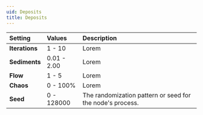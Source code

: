 ```yaml
---
uid: Deposits
title: Deposits
---
```


| Setting        | Values      | Description                                               |
| :------------- | :---------- | :-------------------------------------------------------- |
| **Iterations** | 1 - 10      | Lorem                                                     |
| **Sediments**  | 0.01 - 2.00 | Lorem                                                     |
| **Flow**       | 1 - 5       | Lorem                                                     |
| **Chaos**      | 0 - 100% | Lorem                                                     |
| **Seed**       | 0 - 128000  | The randomization pattern or seed for the node's process. |



